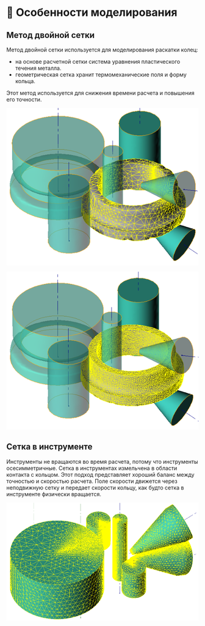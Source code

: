 # 🚀 Особенности моделирования

## Метод двойной сетки

Метод двойной сетки используется для моделирования раскатки колец:

* на основе расчетной сетки система уравнения пластического течения металла.
* геометрическая сетка хранит термомеханические поля и форму кольца.

Этот метод используется для снижения времени расчета и повышения его точности.

![&#x420;&#x430;&#x441;&#x447;&#x435;&#x442;&#x43A;&#x430;&#x44F; &#x441;&#x435;&#x442;&#x43A;&#x430;](.gitbook/assets/0.-computational-mesh.png)

![&#x413;&#x435;&#x43E;&#x43C;&#x435;&#x442;&#x440;&#x438;&#x447;&#x435;&#x441;&#x43A;&#x430;&#x44F; &#x441;&#x435;&#x442;&#x43A;&#x430;](.gitbook/assets/0.-geometrical-mesh.png)

## Сетка в инструменте

Инструменты не вращаются во время расчета, потому что инструменты осесимметричные. Сетка в инструментах измельчена в области контакта с кольцом. Этот подход представляет хороший баланс между точностью и скоростью расчета. Поле скорости движется через неподвижную сетку и передает скорости кольцу, как будто сетка в инструменте физически вращается.

![&#x421;&#x435;&#x442;&#x43A;&#x430; &#x432; &#x438;&#x43D;&#x441;&#x442;&#x440;&#x443;&#x43C;&#x435;&#x43D;&#x442;&#x430;&#x445; &#x438;&#x437;&#x43C;&#x435;&#x43B;&#x44C;&#x447;&#x435;&#x43D;&#x430; &#x432; &#x437;&#x43E;&#x43D;&#x435; &#x43A;&#x43E;&#x43D;&#x442;&#x430;&#x43A;&#x442;&#x430;](.gitbook/assets/0.-mesh-in-tools.png)

